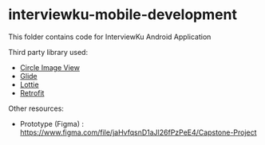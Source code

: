 # interviewku-mobile-development

This folder contains code for InterviewKu Android Application

Third party library used:
- [Circle Image View](https://github.com/hdodenhof/CircleImageView)
- [Glide](https://github.com/bumptech/glide)
- [Lottie](https://github.com/airbnb/lottie-android)
- [Retrofit](https://github.com/square/retrofit)

Other resources:
- Prototype (Figma) : https://www.figma.com/file/jaHvfqsnD1aJl26fPzPeE4/Capstone-Project
